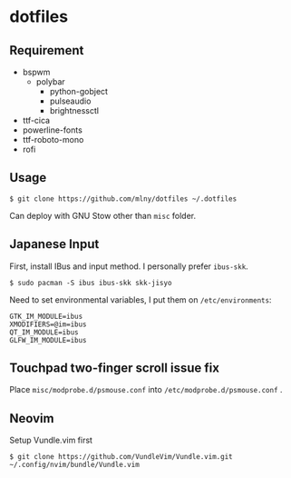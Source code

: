 # dotfiles

## Requirement

* bspwm
  * polybar
    * python-gobject
    * pulseaudio
    * brightnessctl
* ttf-cica
* powerline-fonts
* ttf-roboto-mono
* rofi

## Usage

```
$ git clone https://github.com/mlny/dotfiles ~/.dotfiles
```

Can deploy with GNU Stow other than `misc` folder.

## Japanese Input

First, install IBus and input method. I personally prefer `ibus-skk`.

```
$ sudo pacman -S ibus ibus-skk skk-jisyo
```

Need to set environmental variables, I put them on `/etc/environments`: 

```
GTK_IM_MODULE=ibus
XMODIFIERS=@im=ibus
QT_IM_MODULE=ibus
GLFW_IM_MODULE=ibus
```

## Touchpad two-finger scroll issue fix

Place `misc/modprobe.d/psmouse.conf` into `/etc/modprobe.d/psmouse.conf` .

## Neovim

Setup Vundle.vim first

```shell
$ git clone https://github.com/VundleVim/Vundle.vim.git ~/.config/nvim/bundle/Vundle.vim
```
